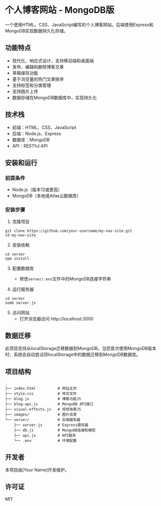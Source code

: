 # 个人博客网站 - MongoDB版

一个使用HTML、CSS、JavaScript编写的个人博客网站，后端使用Express和MongoDB实现数据持久化存储。

## 功能特点

- 现代化、响应式设计，支持移动端和桌面端
- 发布、编辑和删除博客文章
- 草稿保存功能
- 基于浏览量的热门文章排序
- 支持标签和分类管理
- 支持图片上传
- 数据存储在MongoDB数据库中，实现持久化

## 技术栈

- 前端：HTML、CSS、JavaScript
- 后端：Node.js、Express
- 数据库：MongoDB
- API：RESTful API

## 安装和运行

### 前提条件

- Node.js（版本12或更高）
- MongoDB（本地或Atlas云数据库）

### 安装步骤

1. 克隆项目
```
git clone https://github.com/your-username/my-nav-site.git
cd my-nav-site
```

2. 安装依赖
```
cd server
npm install
```

3. 配置数据库
   - 修改`server/.env`文件中的MongoDB连接字符串

4. 运行服务器
```
cd server
node server.js
```

5. 访问网站
   - 打开浏览器访问 http://localhost:3000

## 数据迁移

此项目支持从localStorage迁移数据到MongoDB。当您首次使用MongoDB版本时，系统会自动尝试将localStorage中的数据迁移到MongoDB数据库。

## 项目结构

```
.
├── index.html          # 网站主页
├── style.css           # 样式文件
├── blog.js             # 博客功能JS
├── blog-api.js         # MongoDB API接口
├── visual-effects.js   # 视觉效果JS
├── images/             # 图片资源
└── server/             # 后端服务器
    ├── server.js       # Express服务器
    ├── db.js           # MongoDB连接和模型
    ├── api.js          # API服务
    └── .env            # 环境配置
```

## 开发者

本项目由[Your Name]开发维护。

## 许可证

MIT